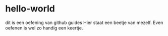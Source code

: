 # hello-world
dit is een oefening van github guides
Hier staat een beetje van mezelf. Even oefenen is wel zo handig een keertje.
